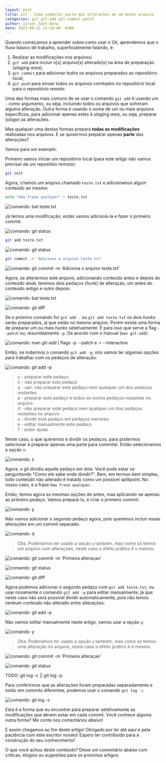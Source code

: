```yaml
---
layout: post
title: Git - Como commitar parte das alterações em um mesmo arquivo
categories: git git-add git-commit patch
author: Israel Sant'Anna
date: 2021-08-21 21:10:00 -0300
---
```


Quando começamos a aprender sobre como usar o Git, aprendemos que o fluxo básico de trabalho, superficialmente falando, é:

1. Realizar as modificações nos arquivos;
2. `git add` para incluir o[s] arquivo[s] alterado[s] na área de preparação (_staging area_);
3. `git commit` para adicionar todos os arquivos preparados ao repositório local;
4. `git push` para enviar todos os arquivos comitados no repositório local para o repositório remoto.

Uma das formas mais comuns de se usar o comando `git add` é usando um `.` como argumento, ou seja, incluindo todos os arquivos que sofreram alguma alteração.
Outra forma é usando o nome de um ou mais arquivos específicos, para adicionar apenas estes à _staging area_, ou seja, preparar (_stage_) as alterações.

Mas qualquer uma destas formas prepara **todas as modificações** realizadas nos arquivos. E se quisermos preparar apenas **parte** das alterações?

Vamos para um exemplo:

Primeiro vamos iniciar um repositório local (para este artigo não vamos precisar de um repositóio remoto):

```sh
git init
```

Agora, criamos um arquivo chamado `teste.txt` e adicionamos algum conteúdo ao mesmo:

```sh
echo "Uma frase qualquer" > teste.txt
```

![comando: bat teste.txt](/assets/images/blog/teste.txt1.png)

Já temos uma modificação, então vamos adicioná-la e fazer o primeiro commit:

![comando: git status](/assets/images/blog/teste.txt2.png)

```sh
git add teste.txt
```

![comando: git status](/assets/images/blog/teste.txt3.png)

```sh
git commit -m 'Adiciona o arquivo teste.txt'
```

![comando: git commit -m 'Adiciona o arquivo teste.txt'](/assets/images/blog/teste.txt5.png)

Agora, se alterarmos este arquivo, adicionando conteúdo antes e depois do conteúdo atual, teremos dois pedaços (_hunk_) de alteração, um antes do conteúdo antigo e outro depois:

![comando: bat teste.txt](/assets/images/blog/teste.txt7.png)

![comando: git diff](/assets/images/blog/teste.txt8.png)

Se o próximo comando for `git add .` ou `git add teste.txt` os dois _hunks_ serão preparados, já que estão no mesmo arquivo.
Porém existe uma forma de preparar um ou mais _hunks_ seletivamente. É para isso que serve a flag `--patch` ou, resumidamente `-p`. De acordo com o manual (`man git-add`):

![comando: man git-add | flags -p --patch e -i --interactive](/assets/images/blog/teste.txt10.png)

Então, se rodarmos o comando `git add -p`, nós vamos ter algumas opções para trabalhar com os pedaços de alteração:

![comando: git add -p](/assets/images/blog/teste.txt9.png)


> y - preparar este pedaço\
> n - não preparar este pedaço\
> q - sair; não preparar este pedaço nem qualquer um dos pedaços restantes\
> a - preparar este pedaço e todos os outros pedaços restantes no arquivo\
> d - não preparar este pedaço nem qualquer um dos pedaços restantes no arquivo\
> s - dividir este pedaço em pedaços menores\
> e - editar manualmente este pedaço\
> ? - exibir ajuda

Neste caso, o que queremos é dividir os pedaços, para podermos selecionar e preparar apenas uma parte para commitar. Então selecionamos a opção `s`:

![comando: s](/assets/images/blog/teste.txt10_.png)

Agora, o git dividiu aquele pedaço em dois. Você pode estar se perguntando "Como ele sabe onde dividir?". Bem, em termos bem simples, todo conteúdo não alterado é tratado como um possível splitpoint. No nosso caso, é a frase `Uma frase qualquer`.

Então, temos agora as mesmas opções de antes, mas aplicando-se apenas ao primeiro pedaço. Vamos prepará-lo, e criar o primeiro commit:

![comando: y](/assets/images/blog/teste.txt11_.png)

Não vamos adicionar o segundo pedaço agora, pois queremos incluir essas alterações em um commit separado:

![comando: d](/assets/images/blog/teste.txt11_.png)

> Obs: Poderíamos ter usado a opção `q` também, mas como só temos um arquivo com alterações, neste caso o efeito prático é o mesmo.

![comando: git commit -m 'Primeira alteraçao'](/assets/images/blog/teste.txt12.png)

![comando: git status](/assets/images/blog/teste.txt13.png)

![comando: git diff](/assets/images/blog/teste.txt14.png)

Agora podemos adicionar o segundo pedaço com `git add teste.txt`, ou usar novamente o comando `git add -p` para editar manualmente, já que neste caso não será possível dividir automaticamente, pois não temos nenhum conteúdo não alterado entre alterações:

![comando: git add -p](/assets/images/blog/teste.txt15.png)

Não vamos editar manualmente neste artigo, vamos usar a opção `y`:


![comando: y](/assets/images/blog/teste.txt16.png)

> Obs: Poderíamos ter usado a opção `a` também, mas como só temos uma alteração no arquivo, neste caso o efeito prático é o mesmo.

![comando: git commit -m 'Primeira alteraçao'](/assets/images/blog/teste.txt17.png)

![comando: git status](/assets/images/blog/teste.txt18.png)

TODO: git log -c || git log -p

Para conferirmos que as alterações foram preparadas separadamente e estão em commits diferentes, podemos usar o comando `git log -c`

![comando: git log -c](/assets/images/blog/teste.txt19.png)

Esta é a forma que eu encontrei para preparar seletivamente as modificações que devem estar em cada commit. Você conhece alguma outra forma? Me conte nos comentários abaixo!

E assim chegamos ao fim deste artigo! Obrigado por ler até aqui e pela paciência com este escritor novato! Espero ter contribuído para a construção do seu conhecimento!

O que você achou deste conteúdo? Deixe um comentário abaixo com críticas, elogios ou sugestões para os próximos artigos.